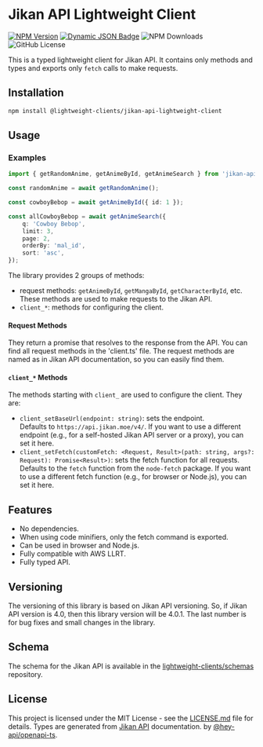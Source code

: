 # Jikan API Lightweight Client

[![NPM Version](https://img.shields.io/npm/v/jikan-api-lightweight-client)](https://www.npmjs.com/package/@lightweight-clients/jikan-api-lightweight-client)
[![Dynamic JSON Badge](https://img.shields.io/badge/dynamic/json?url=https%3A%2F%2Fapi.github.com%2Frepos%2Flightweight-clients%2Fjikan-api-lightweight-client%2Factions%2Fworkflows%2Fcreate-new-version-when-it-is-released.yml%2Fruns%3Fstatus%3Dcompleted%26per_page%3D1&query=%24.workflow_runs%5B0%5D.run_started_at&style=flat&label=Last%20API%20version%20check)](https://github.com/lightweight-clients/jikan-api-lightweight-client/actions/workflows/create-new-version-when-it-is-released.yml)
![NPM Downloads](https://img.shields.io/npm/dm/@lightweight-clients/jikan-api-lightweight-client)
![GitHub License](https://img.shields.io/github/license/lightweight-clients/jikan-api-lightweight-client)

This is a typed lightweight client for Jikan API. It contains only methods and types
and exports only `fetch` calls to make requests.

## Installation

```bash
npm install @lightweight-clients/jikan-api-lightweight-client
```

## Usage

### Examples

```typescript
import { getRandomAnime, getAnimeById, getAnimeSearch } from 'jikan-api-lightweight-client';

const randomAnime = await getRandomAnime();

const cowboyBebop = await getAnimeById({ id: 1 });

const allCowboyBebop = await getAnimeSearch({
    q: 'Cowboy Bebop',
    limit: 3,
    page: 2,
    orderBy: 'mal_id',
    sort: 'asc',
});
```

The library provides 2 groups of methods:

- request methods: `getAnimeById`, `getMangaById`, `getCharacterById`, etc. These methods are used to make requests to the Jikan API.
- `client_*`: methods for configuring the client.

#### Request Methods

They return a promise that resolves to the response from the API.
You can find all request methods in the 'client.ts' file.
The request methods are named as in Jikan API documentation, so you can easily find them.

#### `client_*` Methods

The methods starting with `client_` are used to configure the client. They are:

- `client_setBaseUrl(endpoint: string)`: sets the endpoint.  
  Defaults to `https://api.jikan.moe/v4/`.
  If you want to use a different endpoint (e.g., for a self-hosted Jikan API server or a proxy), you can set it here.
- `client_setFetch(customFetch: <Request, Result>(path: string, args?: Request): Promise<Result>)`: sets the fetch function for all requests.
  Defaults to the `fetch` function from the `node-fetch` package.
  If you want to use a different fetch function (e.g., for browser or Node.js), you can set it here.

## Features

- No dependencies.
- When using code minifiers, only the fetch command is exported.
- Can be used in browser and Node.js.
- Fully compatible with AWS LLRT.
- Fully typed API.

## Versioning

The versioning of this library is based on Jikan API versioning. So, if Jikan API
version is 4.0, then this library version will be 4.0.1. The last number is for bug fixes and
small changes in the library.

## Schema

The schema for the Jikan API is available in the
[lightweight-clients/schemas](https://github.com/lightweight-clients/schemas) repository.

## License

This project is licensed under the MIT License - see the [LICENSE.md](LICENSE.md) file for details.
Types are generated from [Jikan API](https://docs.api.jikan.moe/) documentation.
by [@hey-api/openapi-ts](https://github.com/hey-api/openapi-ts).
